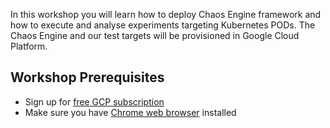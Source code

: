 In this workshop you will learn how to deploy Chaos Engine framework and how to execute and analyse experiments targeting Kubernetes PODs.
The Chaos Engine and our test targets will be provisioned in Google Cloud Platform.

## Workshop Prerequisites
- Sign up for [free GCP subscription](https://cloud.google.com/free)
- Make sure you have [Chrome web browser](https://www.google.com/chrome/) installed
